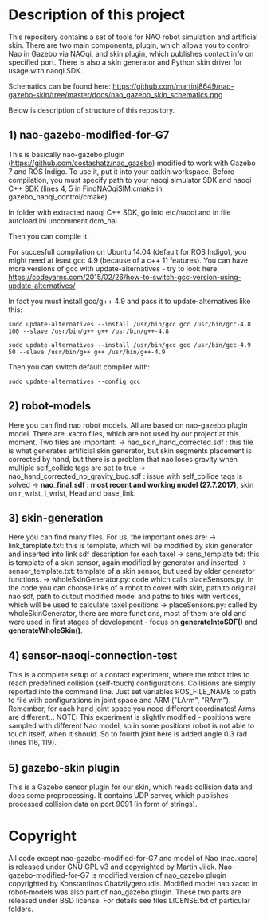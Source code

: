 # Description of this project
This repository contains a set of tools for NAO robot simulation and artificial skin. There are two main components, plugin, which allows you to control Nao in Gazebo via NAOqi, and skin plugin, which publishes contact info on specified port. There is also a skin generator and Python skin driver for usage with naoqi SDK.

Schematics can be found here:
https://github.com/martinj8649/nao-gazebo-skin/tree/master/docs/nao_gazebo_skin_schematics.png

Below is description of structure of this repository.

## 1) nao-gazebo-modified-for-G7
This is basically nao-gazebo plugin (https://github.com/costashatz/nao_gazebo) modified to work with Gazebo 7 and ROS Indigo.
To use it, put it into your catkin workspace. Before compilation, you must specify path to your naoqi simulator SDK and naoqi C++ SDK (lines 4, 5 in FindNAOqiSIM.cmake in gazebo_naoqi_control/cmake).

In folder with extracted naoqi C++ SDK, go into etc/naoqi and in file autoload.ini uncomment dcm_hal.

Then you can compile it.

For succesfull compilation on Ubuntu 14.04 (default for ROS Indigo), you might need at least gcc 4.9 (because of a c++ 11 features). You can have more versions of gcc with update-alternatives - try to look here: https://codeyarns.com/2015/02/26/how-to-switch-gcc-version-using-update-alternatives/

In fact you must install gcc/g++ 4.9 and pass it to update-alternatives like this:

    sudo update-alternatives --install /usr/bin/gcc gcc /usr/bin/gcc-4.8 100 --slave /usr/bin/g++ g++ /usr/bin/g++-4.8

    sudo update-alternatives --install /usr/bin/gcc gcc /usr/bin/gcc-4.9 50 --slave /usr/bin/g++ g++ /usr/bin/g++-4.9

Then you can switch default compiler with:

    sudo update-alternatives --config gcc

## 2) robot-models
Here you can find nao robot models. All are based on nao-gazebo plugin model. There are .xacro files, which are not used by our project at this moment. Two files are important:
 -> nao_skin_hand_corrected.sdf : this file is what generates artificial skin generator, but skin segments placement is corrected by hand, but there is a problem that nao loses gravity when multiple self_collide tags are set to true
 -> nao_hand_corrected_no_gravity_bug.sdf : issue with self_collide tags is solved
 -> __nao_final.sdf : most recent and working model (27.7.2017)__, skin on r_wrist, l_wrist, Head and base_link.

## 3) skin-generation
Here you can find many files. For us, the important ones are:
-> link_template.txt: this is template, which will be modified by skin generator and inserted into link sdf description for each taxel
-> sens_template.txt: this is template of a skin sensor, again modified by generator and inserted
-> sensor_template.txt: template of a skin sensor, but used by older generator functions.
-> wholeSkinGenerator.py: code which calls placeSensors.py. In the code you can choose links of a robot to cover with skin, path to original nao sdf, path to output modified model and paths to files with vertices, which will be used to calculate taxel positions
-> placeSensors.py: called by wholeSkinGenerator, there are more functions, most of them 
are old and were used in first stages of development - focus on __generateIntoSDF()__ and __generateWholeSkin()__.

## 4) sensor-naoqi-connection-test
This is a complete setup of a contact experiment, where the robot tries to reach predefined collision (self-touch) configurations. Collisions are simply reported into the command line.
Just set variables POS_FILE_NAME to path to file with configurations in joint space and ARM ("LArm", "RArm"). Remember, for each hand joint space you need different coordinates! Arms are different...
NOTE: This experiment is slightly modified - positions were sampled with different Nao model, so in some positions robot is not able to touch itself, when it should. So to fourth joint here is added angle 0.3 rad (lines 116, 119).

## 5) gazebo-skin plugin
This is a Gazebo sensor plugin for our skin, which reads collision data and does some preprocessing. It contains UDP server, which publishes processed collision data on port 9091 (in form of strings).

# Copyright
All code except nao-gazebo-modified-for-G7 and model of Nao (nao.xacro) is released under GNU GPL v3 and copyrighted by Martin Jilek. Nao-gazebo-modified-for-G7 is modified version of nao_gazebo plugin copyrighted by Konstantinos Chatzilygeroudis. Modified model nao.xacro in robot-models was also part of nao_gazebo plugin. These two parts are released under BSD license. For details see files LICENSE.txt of particular folders.
